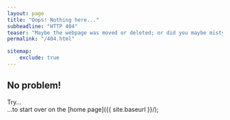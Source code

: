 ```yaml
---
layout: page
title: "Oops! Nothing here..."
subheadline: "HTTP 404"
teaser: "Maybe the webpage was moved or deleted; or did you maybe mistype the link?"
permalink: "/404.html"

sitemap:
    exclude: true
---
```

## No problem!

Try...  
...to start over on the [home page]({{ site.baseurl }}/);  

